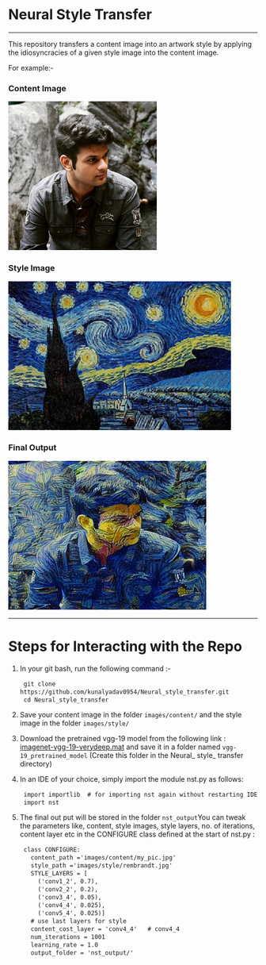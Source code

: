 # Neural Style Transfer
---

This repository transfers a content image into an artwork style by applying the idiosyncracies of a given style image into the content image.

For example:- 

### Content Image

![content_image](images/content/my_pic_compressed.jpg "content-image" )

### Style Image

![style_image](images/style/sn.jpg "style-image")

### Final Output

![Final output](nst_output/my_pic_starry-night-van-gogh.jpg "final-output")

---

# Steps for Interacting with the Repo

1. In your git bash, run the following command :-

		git clone https://github.com/kunalyadav0954/Neural_style_transfer.git
		cd Neural_style_transfer
		
2. Save your content image in the folder `images/content/` and the style image in the folder `images/style/` 

3. Download the pretrained vgg-19 model from the following link : [imagenet-vgg-19-verydeep.mat](https://www.vlfeat.org/matconvnet/models/imagenet-vgg-verydeep-19.mat "Pretrained-model") and save it in a folder named `vgg-19_pretrained_model` (Create this folder in the Neural_ style_ transfer directory)

4. In an IDE of your choice, simply import the module nst.py as follows:

		import importlib  # for importing nst again without restarting IDE
		import nst
		 
5. The final out put will be stored in the folder `nst_output`You can tweak the parameters like, content, style images, style layers, no. of iterations, content layer etc in the CONFIGURE class defined at the start of nst.py :

        class CONFIGURE:
          content_path ='images/content/my_pic.jpg'
          style_path ='images/style/rembrandt.jpg'
          STYLE_LAYERS = [
            ('conv1_2', 0.7),
            ('conv2_2', 0.2),
    		('conv3_4', 0.05),
    		('conv4_4', 0.025),
    		('conv5_4', 0.025)]
  	      # use last layers for style
  		  content_cost_layer = 'conv4_4'   # conv4_4
          num_iterations = 1001
          learning_rate = 1.0
          output_folder = 'nst_output/'	 